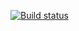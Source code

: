 [![Build status](https://ci.appveyor.com/api/projects/status/devta9q8rbdxhg2f?svg=true)](https://ci.appveyor.com/project/VoinovNikita/ajs-advanced-destructuring)